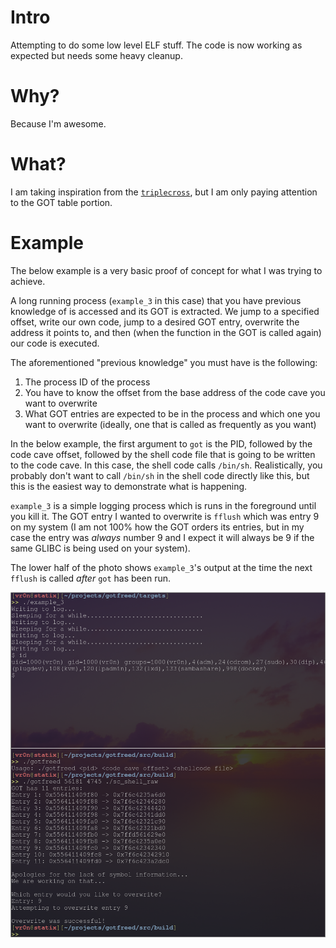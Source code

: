 # Intro

Attempting to do some low level ELF stuff. The code is now working as expected but needs some heavy cleanup.

# Why?

Because I'm awesome.

# What?

I am taking inspiration from the [`triplecross`](https://github.com/h3xduck/TripleCross), but I am only paying attention to the GOT table portion.

# Example

The below example is a very basic proof of concept for what I was trying to achieve.

A long running process (`example_3` in this case) that you have previous knowledge of is accessed and its GOT is extracted. We jump to a specified offset, write our own code, jump to a desired GOT entry, overwrite the address it points to, and then (when the function in the GOT is called again) our code is executed.

The aforementioned "previous knowledge" you must have is the following:

1. The process ID of the process
2. You have to know the offset from the base address of the code cave you want to overwrite
3. What GOT entries are expected to be in the process and which one you want to overwrite (ideally, one that is called as frequently as you want)

In the below example, the first argument to `got` is the PID, followed by the code cave offset, followed by the shell code file that is going to be written to the code cave. In this case, the shell code calls `/bin/sh`. Realistically, you probably don't want to call `/bin/sh` in the shell code directly like this, but this is the easiest way to demonstrate what is happening.

`example_3` is a simple logging process which is runs in the foreground until you kill it. The GOT entry I wanted to overwrite is `fflush` which was entry 9 on my system (I am not 100% how the GOT orders its entries, but in my case the entry was *always* number 9 and I expect it will always be 9 if the same GLIBC is being used on your system).

The lower half of the photo shows `example_3`'s output at the time the next `fflush` is called *after* `got` has been run.

![example](./pics/example_3_2.png)
